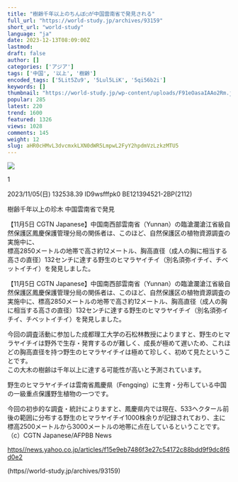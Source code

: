 ```yaml
---
title: "樹齢千年以上のちんぼ◯が中国雲南省で発見される"
full_url: "https://world-study.jp/archives/93159"
short_url: "world-study"
language: "ja"
date: 2023-12-13T08:09:00Z
lastmod: 
draft: false
author: []
categories: ['アジア']
tags: ['中国', '以上', '樹齢']
encoded_tags: ['5Lit5Zu9', '5Lul5LiK', '5qi56b2i']
keywords: []
thumbnail: "https://world-study.jp/wp-content/uploads/F91eOasaIAAo2Rm.jpg"
popular: 285
latest: 220
trend: 1600
featured: 1326
views: 1028
comments: 145
weight: 12
slug: aHR0cHMvL3dvcmxkLXN0dWR5LmpwL2FyY2hpdmVzLzkzMTU5
---
```


![](https://world-study.jp/wp-content/uploads/F91eOasaIAAo2Rm.jpg)

<div><p class='t_h'><p>1 <p> 2023/11/05(日) 132538.39 ID9wsfffpk0 BE121394521-2BP(2112)</p></p></p><p><p>樹齢千年以上の珍木 中国雲南省で発見</p></p>【11月5日 CGTN Japanese】中国南西部雲南省（Yunnan）の臨滄瀾滄江省級自然保護区鳳慶保護管理分局の関係者は、このほど、自然保護区の植物資源調査の実施中に、<br> 標高2850メートルの地帯で高さ約12メートル、胸高直径（成人の胸に相当する高さの直径）132センチに達する野生のヒマラヤイチイ（別名須弥イチイ、チベットイチイ）を発見しました。<p>【11月5日 CGTN Japanese】中国南西部雲南省（Yunnan）の臨滄瀾滄江省級自然保護区鳳慶保護管理分局の関係者は、このほど、自然保護区の植物資源調査の実施中に、標高2850メートルの地帯で高さ約12メートル、胸高直径（成人の胸に相当する高さの直径）132センチに達する野生のヒマラヤイチイ（別名須弥イチイ、チベットイチイ）を発見しました。</p><p>今回の調査活動に参加した成都理工大学の石松林教授によりますと、野生のヒマラヤイチイは野外で生存・発育するのが難しく、成長が極めて遅いため、これほどの胸高直径を持つ野生のヒマラヤイチイは極めて珍しく、初めて見たということです。<br> この大木の樹齢は千年以上に達する可能性が高いと予測されています。</p><p>野生のヒマラヤイチイは雲南省鳳慶県（Fengqing）に生育・分布している中国の一級重点保護野生植物の一つです。</p><p>今回の初歩的な調査・統計によりますと、鳳慶県内では現在、533ヘクタール前後の範囲に分布する野生のヒマラヤイチイ1000株余りが記録されており、主に標高2500メートルから3000メートルの地帯に点在しているということです。（c）CGTN Japanese/AFPBB News</p><p><a href='https//news.yahoo.co.jp/articles/f15e9eb7486f3e27c54172c88bdd9f9dc8f6d0e2' target='_blank' rel='noopener external' class='external'>https//news.yahoo.co.jp/articles/f15e9eb7486f3e27c54172c88bdd9f9dc8f6d0e2</a></p></div>

(https//world-study.jp/archives/93159)
